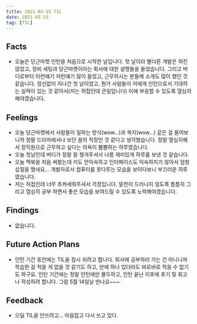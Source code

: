 ```yaml
---
title: 2021-03-15 TIL
date: 2021-03-15
tag: [TIL]
---
```


## Facts

- 오늘은 당근마켓 인턴을 처음으로 시작한 날입니다. 첫 날이라 별다른 개발은 하진 않았고, 장비 세팅과 당근마켓이라는 회사에 대한 설명들을 들었습니다. 그리고 버디로부터 이런얘기 저런얘기 많이 들었고, 근무하시는 분들께 소개도 많이 했던 것 같습니다. 정신없이 지나간 첫 날이었고, 뭔가 사람들이 저에게 인턴으로서 기대하는 실력이 있는 것 같아서(저는 허접인데 큰일입니다) 이에 부응할 수 있도록 열심히 해야겠습니다.

## Feelings

- 오늘 당근마켓에서 사람들이 일하는 방식(wow...)과 복지(wow...) 같은 걸 들어보니까 정말 드라마에서나 보던 꿈의 직장인 것 같다고 생각했습니다. 정말 열심히해서 정직원으로 근무하고 싶다는 의욕이 뿜뿜하는 하루였습니다.
- 오늘 첫날인데 버디가 정말 잘 챙겨주셔서 나름 재미있게 하루를 보낸 것 같습니다.
- 오늘 맥북을 처음 써봤는데 키도 안익숙하고 인터페이스도 익숙하지가 않아서 엄청 삽질을 했네요... 개발자로서 컴퓨터를 못다루는 모습을 보이다보니 부끄러운 하루였습니다.
- 저는 허접인데 너무 추켜세워주셔서 걱정입니다. 밑천이 드러나지 않도록 틈틈히 그리고 열심히 공부 하면서 좋은 모습을 보여드릴 수 있도록 노력해야겠습니다.

## Findings

- 없습니다.

## Future Action Plans

- 인턴 기간 동안에는 TIL을 잠시 쉬려고 합니다. 회사에 공부하러 가는 건 아니니까 학습한 걸 적을 게 없을 것 같기도 하고, 만에 하나 있더라도 바로바로 적을 수 없기도 하구요. 인턴 기간에는 정말 인턴에만 몰두하고, 인턴 끝난 이후에 후기 및 회고나 작성하려 합니다. 그럼 5월 14일날 만나요~~~

## Feedback

- 으딜 TIL을 안쓰려고... 마음잡고 다시 쓰고 있다.
